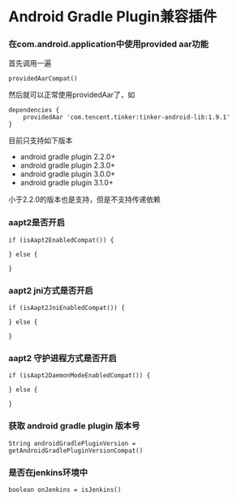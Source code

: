 # Android Gradle Plugin兼容插件


### 在com.android.application中使用provided aar功能

首先调用一遍

```
providedAarCompat()
```

然后就可以正常使用providedAar了，如

```
dependencies {
    providedAar 'com.tencent.tinker:tinker-android-lib:1.9.1'
}
```

目前只支持如下版本
 - android gradle plugin 2.2.0+
 - android gradle plugin 2.3.0+
 - android gradle plugin 3.0.0+
 - android gradle plugin 3.1.0+
 
小于2.2.0的版本也是支持，但是不支持传递依赖

### aapt2是否开启

```
if (isAapt2EnabledCompat()) {

} else {

}
```

### aapt2 jni方式是否开启

```
if (isAapt2JniEnabledCompat()) {

} else {

}
```

### aapt2 守护进程方式是否开启

```
if (isAapt2DaemonModeEnabledCompat()) {

} else {

}
```

### 获取 android gradle plugin 版本号

```
String androidGradlePluginVersion = getAndroidGradlePluginVersionCompat()
```

### 是否在jenkins环境中

```
boolean onJenkins = isJenkins()
```